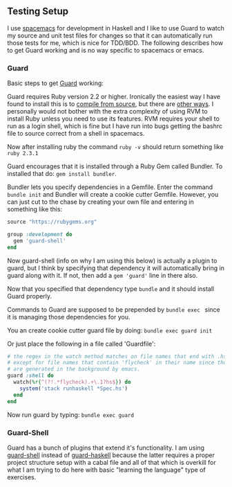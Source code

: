 ## Testing Setup

I use [spacemacs](http://spacemacs.org/) for development in Haskell and I like to use Guard to watch my source and unit test files for changes so that it can automatically run those tests for me, which is nice for TDD/BDD. The following describes how to get Guard working and is no way specific to spacemacs or emacs.

### Guard

Basic steps to get [Guard](https://github.com/guard/guard) working:

Guard requires Ruby version 2.2 or higher. Ironically the easiest way I have found to install this is to [compile from source](https://www.ruby-lang.org/en/documentation/installation/#building-from-source), but there are [other ways](https://www.ruby-lang.org/en/documentation/installation/). I personally would not bother with the extra complexity of using RVM to install Ruby unless you need to use its features. RVM requires your shell to run as a login shell, which is fine but I have run into bugs getting the bashrc file to source correct from a shell in spacemacs.

Now after installing ruby the command `ruby -v` should return something like `ruby 2.3.1`

Guard encourages that it is installed through a Ruby Gem called Bundler. To installed that do: `gem install bundler`.

Bundler lets you specify dependencies in a Gemfile. Enter the command `bundle init` and Bundler will create a cookie cutter Gemfile. However, you can just cut to the chase by creating your own file and entering in something like this:

```ruby
source "https://rubygems.org"

group :development do
  gem 'guard-shell'
end
```

Now guard-shell (info on why I am using this below) is actually a plugin to guard, but I think by specifying that dependency it will automatically bring in guard along with it. If not, then add a `gem 'guard'` line in there also.

Now that you specified that dependency type `bundle` and it should install Guard properly.

Commands to Guard are supposed to be prepended by `bundle exec ` since it is managing those dependencies for you.

You an create cookie cutter guard file by doing: `bundle exec guard init`

Or just place the following in a file called 'Guardfile':

```ruby
# the regex in the watch method matches on file names that end with .hs
# except for file names that contain 'flycheck' in their name since those
# are generated in the background by emacs.
guard :shell do
  watch(%r{^(?!.*flycheck).+\.1?hs$}) do
    system('stack runhaskell *Spec.hs')
  end
end
```

Now run guard by typing: `bundle exec guard`

### Guard-Shell

Guard has a bunch of plugins that extend it's functionality. I am using [guard-shell](https://github.com/guard/guard-shell) instead of [guard-haskell](https://github.com/supki/guard-haskell) because the latter requires a proper project structure setup with a cabal file and all of that which is overkill for what I am trying to do here with basic "learning the language" type of exercises.
